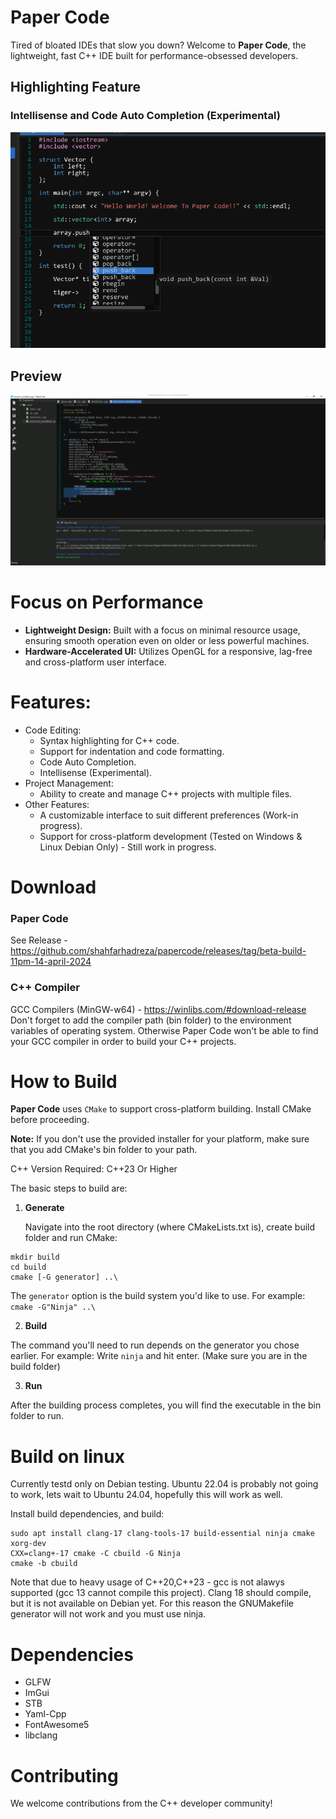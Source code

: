 # Paper Code
Tired of bloated IDEs that slow you down? Welcome to **Paper Code**, the lightweight, fast C++ IDE built for performance-obsessed developers.

## Highlighting Feature

### Intellisense and Code Auto Completion (Experimental)
![preview](screenshots/03.png)

## Preview 

![preview](screenshots/02.png)

# Focus on Performance

* **Lightweight Design:** Built with a focus on minimal resource usage, ensuring smooth operation even on older or less powerful machines.
* **Hardware-Accelerated UI:** Utilizes OpenGL for a responsive, lag-free and cross-platform user interface.

# Features:

* Code Editing:
  - Syntax highlighting for C++ code.
  - Support for indentation and code formatting.
  - Code Auto Completion.
  - Intellisense (Experimental).
* Project Management:
  - Ability to create and manage C++ projects with multiple files.
* Other Features:
  - A customizable interface to suit different preferences (Work-in progress).
  - Support for cross-platform development (Tested on Windows & Linux Debian Only) - Still work in progress.

# Download

### Paper Code
See Release - https://github.com/shahfarhadreza/papercode/releases/tag/beta-build-11pm-14-april-2024

### C++ Compiler

GCC Compilers (MinGW-w64) - https://winlibs.com/#download-release
Don't forget to add the compiler path (bin folder) to the environment variables of operating system. Otherwise Paper Code won't be able to find your GCC compiler in order to build your C++ projects.

# How to Build

**Paper Code** uses `CMake` to support cross-platform building. Install CMake before proceeding.

**Note:** If you don't use the provided installer for your platform, make sure that you add CMake's bin folder to your path.

C++ Version Required: C++23 Or Higher

The basic steps to build are:

1. **Generate**

    Navigate into the root directory (where CMakeLists.txt is), create build folder and run CMake:
   
```
mkdir build
cd build
cmake [-G generator] ..\
```

The `generator` option is the build system you'd like to use. For example: `cmake -G"Ninja" ..\`

2. **Build**

The command you'll need to run depends on the generator you chose earlier. For example: Write `ninja` and hit enter. (Make sure you are in the build folder)

3. **Run**

After the building process completes, you will find the executable in the bin folder to run. 

# Build on linux

Currently testd only on Debian testing. Ubuntu 22.04 is probably not going to work, lets wait to 
Ubuntu 24.04, hopefully this will work as well.

Install build dependencies, and build:
```
sudo apt install clang-17 clang-tools-17 build-essential ninja cmake xorg-dev
CXX=clang+-17 cmake -C cbuild -G Ninja
cmake -b cbuild
```

Note that due to heavy usage of C++20,C++23 - gcc is not alawys supported  (gcc 13 cannot compile 
this project). Clang 18 should compile, but it is not available on Debian yet. For this reason
the GNUMakefile generator will not work and you must use ninja.

# Dependencies

* GLFW
* ImGui
* STB
* Yaml-Cpp
* FontAwesome5
* libclang

# Contributing

We welcome contributions from the C++ developer community!
